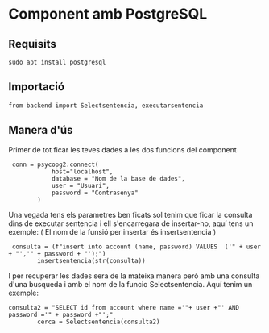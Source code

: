 # Component amb PostgreSQL
## Requisits
~~~ 
sudo apt install postgresql 
~~~
## Importació
~~~
from backend import Selectsentencia, executarsentencia
~~~
## Manera d'ús
Primer de tot ficar les teves dades a les dos funcions del component
~~~
 conn = psycopg2.connect(
            host="localhost",
            database = "Nom de la base de dades",
            user = "Usuari",
            password = "Contrasenya"
        )
~~~
Una vegada tens els parametres ben ficats sol tenim que ficar la consulta dins de executar sentencia i ell s'encarregara de insertar-ho, aquí tens un exemple:
( El nom de la funsió per insertar és insertsentencia )
~~~
 consulta = (f"insert into account (name, password) VALUES  ('" + user + "','" + password + "');")
        insertsentencia(str(consulta))
~~~
I per recuperar les dades sera de la mateixa manera però amb una consulta d'una busqueda i amb el nom de la funcio Selectsentencia. Aquí tenim un exemple:
~~~
consulta2 = "SELECT id from account where name ='"+ user +"' AND password ='" + password +"';"
        cerca = Selectsentencia(consulta2)
~~~
